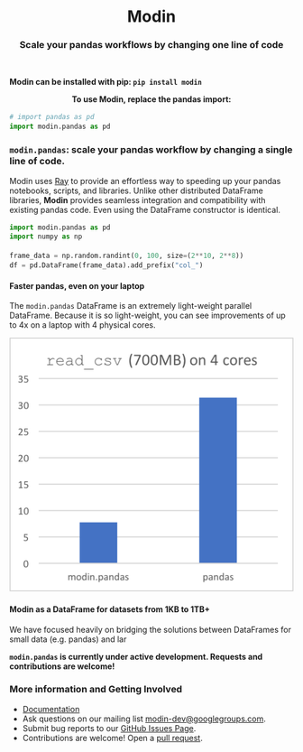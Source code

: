 <h1 align="center">Modin</h1>
<h3 align="center">Scale your pandas workflows by changing one line of code</h3>

<p align="center">
<a href="https://travis-ci.com/modin-project/modin"><img alt="" src="https://travis-ci.com/modin-project/modin.svg?branch=master"></a>
<a href="https://modin.readthedocs.io/en/latest/?badge=latest"><img alt="" src="https://readthedocs.org/projects/modin/badge/?version=latest"></a>
<a href="https://badge.fury.io/py/modin"><img alt="" src="https://badge.fury.io/py/modin.svg"></a>
<a href="https://github.com/ambv/black"><img alt="" src="https://img.shields.io/badge/code%20style-black-000000.svg"></a>
</p>

**Modin can be installed with pip: `pip install modin`**

<p align="center"><b>To use Modin, replace the pandas import:</b></p>

```python
# import pandas as pd
import modin.pandas as pd
```

### `modin.pandas`: scale your pandas workflow by changing a single line of code.

Modin uses [Ray](https://github.com/ray-project/ray/) to provide an effortless way to 
speeding up your pandas notebooks, scripts, and libraries. Unlike other distributed
DataFrame libraries, **Modin** provides seamless integration and compatibility with
existing pandas code. Even using the DataFrame constructor is identical.

```python
import modin.pandas as pd
import numpy as np

frame_data = np.random.randint(0, 100, size=(2**10, 2**8))
df = pd.DataFrame(frame_data).add_prefix("col_")
```

#### Faster pandas, even on your laptop

The `modin.pandas` DataFrame is an extremely light-weight parallel DataFrame. Because it 
is so light-weight, you can see improvements of up to 4x on a laptop with 4 physical 
cores.

<p align="center">
<img src="docs/img/read_csv_benchmark.png"></a>
</p>

#### Modin as a DataFrame for datasets from 1KB to 1TB+ 

We have focused heavily on bridging the solutions between DataFrames for small data 
(e.g. pandas) and lar

**`modin.pandas` is currently under active development. Requests and contributions are welcome!**

### More information and Getting Involved

- [Documentation](https://modin.readthedocs.io/en/latest/)
- Ask questions on our mailing list [modin-dev@googlegroups.com](https://groups.google.com/forum/#!forum/modin-dev).
- Submit bug reports to our [GitHub Issues Page](https://github.com/modin-project/modin/issues).
- Contributions are welcome! Open a [pull request](https://github.com/modin-project/modin/pulls).

